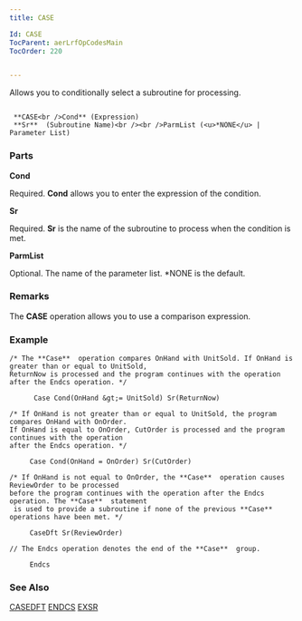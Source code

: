 ```yaml
---
title: CASE

Id: CASE
TocParent: aerLrfOpCodesMain
TocOrder: 220


---
```


Allows you to conditionally select a subroutine for processing.

```

 **CASE<br />Cond** (Expression)
 **Sr**  (Subroutine Name)<br /><br />ParmList (<u>*NONE</u> | Parameter List)
```

### Parts

**Cond** 

Required. **Cond** allows you to enter the expression of the condition.


**Sr** 

Required. **Sr** is the name of the subroutine to process when the condition is met.


**ParmList** 

Optional. The name of the parameter list. *NONE is the default.


### Remarks
The **CASE** operation allows you to use a comparison expression. 

### Example

```
/* The **Case**  operation compares OnHand with UnitSold. If OnHand is greater than or equal to UnitSold, 
ReturnNow is processed and the program continues with the operation after the Endcs operation. */

      Case Cond(OnHand &gt;= UnitSold) Sr(ReturnNow)

/* If OnHand is not greater than or equal to UnitSold, the program compares OnHand with OnOrder. 
If OnHand is equal to OnOrder, CutOrder is processed and the program continues with the operation 
after the Endcs operation. */

     Case Cond(OnHand = OnOrder) Sr(CutOrder)

/* If OnHand is not equal to OnOrder, the **Case**  operation causes ReviewOrder to be processed 
before the program continues with the operation after the Endcs operation. The **Case**  statement
 is used to provide a subroutine if none of the previous **Case**  operations have been met. */

     CaseDft Sr(ReviewOrder)

// The Endcs operation denotes the end of the **Case**  group. 

     Endcs
```

### See Also
[CASEDFT](CASEDFT.html)
[ENDCS](ENDCS.html)
[EXSR](EXSR.html) 
